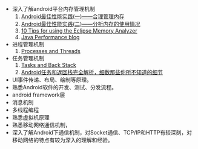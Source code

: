 - 深入了解android平台内存管理机制
	1. [Android最佳性能实践(一)——合理管理内存](http://blog.csdn.net/guolin_blog/article/details/42238627)
	2. [Android最佳性能实践(二)——分析内存的使用情况](http://blog.csdn.net/guolin_blog/article/details/42238633)
	3. [10 Tips for using the Eclipse Memory Analyzer](http://eclipsesource.com/blogs/2013/01/21/10-tips-for-using-the-eclipse-memory-analyzer/)
	4. [Java Performance blog](http://kohlerm.blogspot.kr/2009/07/eclipse-memory-analyzer-10-useful.html)
- 进程管理机制
	1. [Processes and Threads](http://developer.android.com/guide/components/processes-and-threads.html)
- 任务管理机制
	1. [Tasks and Back Stack](http://developer.android.com/guide/components/tasks-and-back-stack.html)
	2.  [Android任务和返回栈完全解析，细数那些你所不知道的细节](http://blog.csdn.net/guolin_blog/article/details/41087993)
- UI事件传递、布局、绘制等原理。
- 熟悉Android软件的开发、测试、分发流程。
- android framework层
- 消息机制
- 多线程编程
- 熟悉虚拟机原理
- 熟悉移动网络通信机制，
- 深入了解Android下通信机制，对Socket通信、TCP/IP和HTTP有较深刻，对移动网络的特点有较为深入的理解和经验。